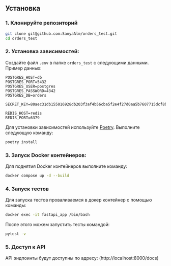 ## Установка

### 1. Клонируйте репозиторий
```bash
git clone git@github.com:SanyaAlm/orders_test.git
cd orders_test
```

### 2. Установка зависимостей:
Создайте файл `.env` в папке `orders_test` с следующими данными.
Пример данных:
```
POSTGRES_HOST=db
POSTGRES_PORT=5432
POSTGRES_USER=postgres
POSTGRES_PASSWORD=4342
POSTGRES_DB=orders

SECRET_KEY=80aec31db155016928db203f3af4b56cba5f2e4f27d0aa5b7607715dcf8be127

REDIS_HOST=redis
REDIS_PORT=6379
```
Для установки зависимостей используйте [Poetry](https://python-poetry.org/). Выполните следующую команду:

```bash
poetry install
```
### 3. Запуск Docker контейнеров:
Для поднятия Docker контейнеров выполните команду:
```bash
docker compose up -d --build
```
### 4. Запуск тестов
Для запуска тестов проваливаемся в докер контейнер с помощью команды:
```bash
docker exec -it fastapi_app /bin/bash
```
После этого можем запустить тесты командой:
```bash
pytest -v
```

### 5. Доступ к API
API эндпоинты будут доступны по адресу: (http://localhost:8000/docs)
